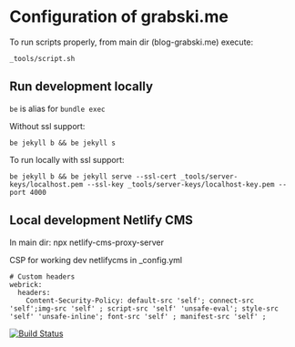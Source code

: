 

# Configuration of grabski.me


To run scripts properly, from main dir (blog-grabski.me) execute:
```
_tools/script.sh
```

## Run development locally


`be` is alias for `bundle exec`

Without ssl support:
```
be jekyll b && be jekyll s
```

To run locally with ssl support:
```
be jekyll b && be jekyll serve --ssl-cert _tools/server-keys/localhost.pem --ssl-key _tools/server-keys/localhost-key.pem --port 4000
```

## Local development Netlify CMS 
In main dir:
npx netlify-cms-proxy-server


CSP for working dev netlifycms in _config.yml
```
# Custom headers
webrick:
  headers:
    Content-Security-Policy: default-src 'self'; connect-src 'self';img-src 'self' ; script-src 'self' 'unsafe-eval'; style-src 'self' 'unsafe-inline'; font-src 'self' ; manifest-src 'self' ;
```

[![Build Status](https://travis-ci.org/wentuq/blog-grabski.me.svg?branch=master)](https://travis-ci.org/wentuq/blog-grabski.me)